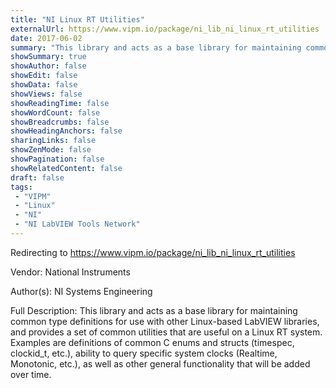 ```yaml
---
title: "NI Linux RT Utilities"
externalUrl: https://www.vipm.io/package/ni_lib_ni_linux_rt_utilities
date: 2017-06-02
summary: "This library and acts as a base library for maintaining common type definitions for use with other Linux-based LabVIEW libraries, and provides a set of common utilities that are useful on a Linux RT system."
showSummary: true
showAuthor: false
showEdit: false
showData: false
showViews: false
showReadingTime: false
showWordCount: false
showBreadcrumbs: false
showHeadingAnchors: false
sharingLinks: false
showZenMode: false
showPagination: false
showRelatedContent: false
draft: false
tags:
 - "VIPM"
 - "Linux"
 - "NI"
 - "NI LabVIEW Tools Network"
---
```


Redirecting to https://www.vipm.io/package/ni_lib_ni_linux_rt_utilities

Vendor: National Instruments

Author(s): NI Systems Engineering
 
Full Description:
This library and acts as a base library for maintaining common type definitions for use with other Linux-based LabVIEW libraries, and provides a set of common utilities that are useful on a Linux RT system. Examples are definitions of common C enums and structs (timespec, clockid_t, etc.), ability to query specific system clocks (Realtime, Monotonic, etc.), as well as other general functionality that will be added over time.